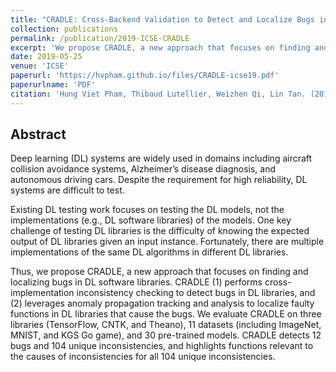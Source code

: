 ```yaml
---
title: "CRADLE: Cross-Backend Validation to Detect and Localize Bugs in Deep Learning Libraries"
collection: publications
permalink: /publication/2019-ICSE-CRADLE
excerpt: 'We propose CRADLE, a new approach that focuses on finding and localizing bugs in DL software libraries.'
date: 2019-05-25
venue: 'ICSE'
paperurl: 'https://hvpham.github.io/files/CRADLE-icse19.pdf'
paperurlname: 'PDF'
citation: 'Hung Viet Pham, Thibaud Lutellier, Weizhen Qi, Lin Tan. (2019). &quot;CRADLE: Cross-Backend Validation to Detect and Localize Bugs in Deep Learning Libraries.&quot; <i>ICSE</i>.'
---
```


## Abstract
Deep learning (DL) systems are widely used in domains including aircraft collision avoidance systems, Alzheimer’s
disease diagnosis, and autonomous driving cars. Despite the requirement for high reliability, DL systems are difficult to test.

Existing DL testing work focuses on testing the DL models, not the implementations (e.g., DL software libraries) of the models. One key challenge of testing DL libraries is the difficulty of knowing the expected output of DL libraries given an input instance. Fortunately, there are multiple implementations of the same DL algorithms in different DL libraries.

Thus, we propose CRADLE, a new approach that focuses on finding and localizing bugs in DL software libraries. CRADLE (1) performs cross-implementation inconsistency checking to detect bugs in DL libraries, and (2) leverages anomaly propagation tracking and analysis to localize faulty functions in DL libraries that cause the bugs. We evaluate CRADLE on three libraries (TensorFlow, CNTK, and Theano), 11 datasets (including ImageNet, MNIST, and KGS Go game), and 30 pre-trained models. CRADLE detects 12 bugs and 104 unique inconsistencies, and highlights functions relevant to the causes of inconsistencies for all 104 unique inconsistencies.